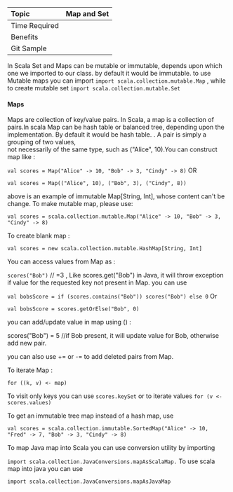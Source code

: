| Topic | Map and Set |
| :--- | :--- |
| Time Required |  |
| Benefits |  |
| Git Sample |  |

In Scala Set and Maps can be mutable or immutable, depends upon which one we imported to our class. by default it would be immutable. to use Mutable maps you can import `import scala.collection.mutable.Map` , while to create mutable set `import scala.collection.mutable.Set`

#### Maps

Maps are collection of key/value pairs. In Scala, a map is a collection of pairs.In scala Map can be hash table or balanced tree, depending upon the implementation. By default it would be hash table. . A pair is simply a grouping of two values,  
not necessarily of the same type, such as \("Alice", 10\).You can construct map like :

`val scores = Map("Alice" -> 10, "Bob" -> 3, "Cindy" -> 8)` OR

`val scores = Map(("Alice", 10), ("Bob", 3), ("Cindy", 8))`

above is an example of immutable Map\[String, Int\], whose content can't be change. To make mutable map, please use:

`val scores = scala.collection.mutable.Map("Alice" -> 10, "Bob" -> 3, "Cindy" -> 8)`

To create blank map :

`val scores = new scala.collection.mutable.HashMap[String, Int]`

You can access values from Map as :

`scores("Bob")`  // =3 , Like scores.get\("Bob"\) in Java, it will throw exception if value for the requested key not present in Map. you can use

`val bobsScore = if (scores.contains("Bob")) scores("Bob") else 0` Or

`val bobsScore = scores.getOrElse("Bob", 0)`

you can add/update value in map using \(\) :

scores\("Bob"\) = 5 //if Bob present, it will update value for Bob, otherwise add new pair.

you can also use += or -= to add deleted pairs from Map.

To iterate Map :

`for ((k, v) <- map)`

To visit only keys you can use `scores.keySet`  or to iterate values `for (v <- scores.values)`

To get an immutable tree map instead of a hash map, use

`val scores = scala.collection.immutable.SortedMap("Alice" -> 10,      
"Fred" -> 7, "Bob" -> 3, "Cindy" -> 8)`

To map Java map into Scala you can use conversion utility by importing

`import scala.collection.JavaConversions.mapAsScalaMap.` To use scala map into java you can use

`import scala.collection.JavaConversions.mapAsJavaMap`



